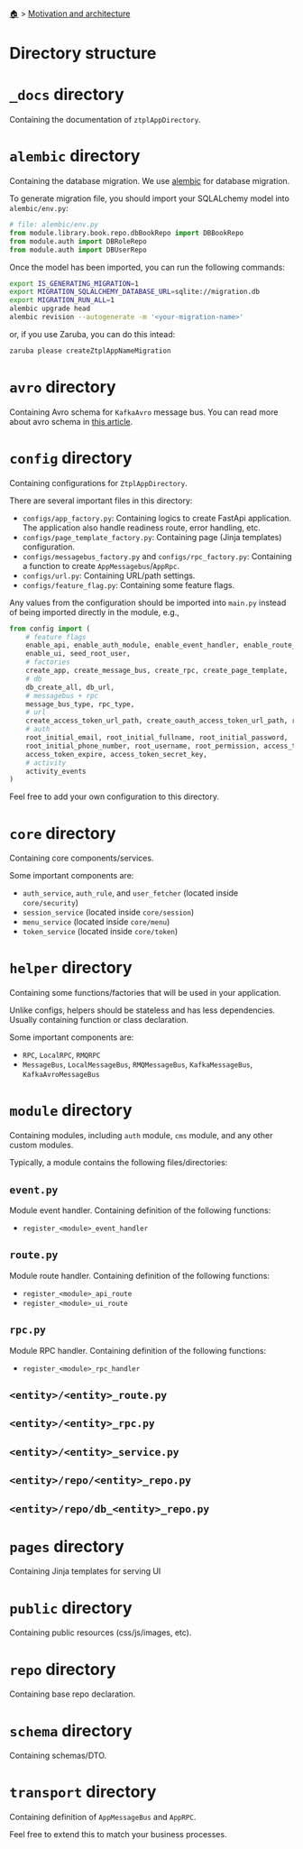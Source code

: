 <!--startTocHeader-->
[🏠](../README.md) > [Motivation and architecture](README.md)
# Directory structure
<!--endTocHeader-->

# `_docs` directory

Containing the documentation of `ztplAppDirectory`. 

# `alembic` directory

Containing the database migration. We use [alembic](https://alembic.sqlalchemy.org/en/latest/) for database migration.

To generate migration file, you should import your SQLALchemy model into `alembic/env.py`:

```python
# file: alembic/env.py
from module.library.book.repo.dbBookRepo import DBBookRepo
from module.auth import DBRoleRepo
from module.auth import DBUserRepo
```

Once the model has been imported, you can run the following commands:

```bash
export IS_GENERATING_MIGRATION=1
export MIGRATION_SQLALCHEMY_DATABASE_URL=sqlite://migration.db
export MIGRATION_RUN_ALL=1
alembic upgrade head
alembic revision --autogenerate -m '<your-migration-name>'
```

or, if you use Zaruba, you can do this intead:

```bash
zaruba please createZtplAppNameMigration
```

# `avro` directory

Containing Avro schema for `KafkaAvro` message bus. You can read more about avro schema in [this article](https://www.tutorialspoint.com/avro/avro_schemas.htm).

# `config` directory

Containing configurations for `ZtplAppDirectory`.

There are several important files in this directory:

- `configs/app_factory.py`: Containing logics to create FastApi application. The application also handle readiness route, error handling, etc.
- `configs/page_template_factory.py`: Containing page (Jinja templates) configuration.
- `configs/messagebus_factory.py` and `configs/rpc_factory.py`: Containing a function to create `AppMessagebus`/`AppRpc`.
- `configs/url.py`: Containing URL/path settings.
- `configs/feature_flag.py`: Containing some feature flags.

Any values from the configuration should be imported into `main.py` instead of being imported directly in the module, e.g.,

```python
from config import (
    # feature flags
    enable_api, enable_auth_module, enable_event_handler, enable_route_handler, enable_rpc_handler,
    enable_ui, seed_root_user,
    # factories
    create_app, create_message_bus, create_rpc, create_page_template,
    # db
    db_create_all, db_url,
    # messagebus + rpc
    message_bus_type, rpc_type,
    # url
    create_access_token_url_path, create_oauth_access_token_url_path, renew_access_token_url_path,
    # auth
    root_initial_email, root_initial_fullname, root_initial_password, 
    root_initial_phone_number, root_username, root_permission, access_token_algorithm,
    access_token_expire, access_token_secret_key,
    # activity
    activity_events
)
```

Feel free to add your own configuration to this directory.

# `core` directory

Containing core components/services.

Some important components are:

- `auth_service`, `auth_rule`, and `user_fetcher` (located inside `core/security`)
- `session_service` (located inside `core/session`)
- `menu_service` (located inside `core/menu`)
- `token_service` (located inside `core/token`)

# `helper` directory

Containing some functions/factories that will be used in your application.

Unlike configs, helpers should be stateless and has less dependencies. Usually containing function or class declaration.

Some important components are:

- `RPC`, `LocalRPC`, `RMQRPC`
- `MessageBus`, `LocalMessageBus`, `RMQMessageBus`, `KafkaMessageBus`, `KafkaAvroMessageBus`

# `module` directory

Containing modules, including `auth` module, `cms` module, and any other custom modules.

Typically, a module contains the following files/directories:

## `event.py`

Module event handler. Containing definition of the following functions:

- `register_<module>_event_handler`

## `route.py`

Module route handler. Containing definition of the following functions:

- `register_<module>_api_route`
- `register_<module>_ui_route`

## `rpc.py`

Module RPC handler. Containing definition of the following functions:

- `register_<module>_rpc_handler`


## `<entity>/<entity>_route.py`
## `<entity>/<entity>_rpc.py`
## `<entity>/<entity>_service.py`
## `<entity>/repo/<entity>_repo.py`
## `<entity>/repo/db_<entity>_repo.py`

# `pages` directory

Containing Jinja templates for serving UI

# `public` directory

Containing public resources (css/js/images, etc).

# `repo` directory

Containing base repo declaration.

# `schema` directory

Containing schemas/DTO.

# `transport` directory

Containing definition of `AppMessageBus` and `AppRPC`.

Feel free to extend this to match your business processes.